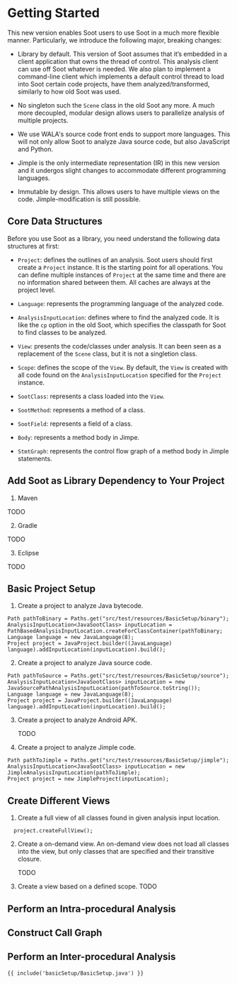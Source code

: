 # Getting Started
This new version enables Soot users to use Soot in a much more flexible manner. Particularly, we introduce the following major, breaking changes:

- Library by default. This version of Soot assumes that it’s embedded in a client application that owns the thread of control. This analysis client can use off Soot whatever is needed. We also plan to implement a command-line client which implements a default control thread to load into Soot certain code projects, have them analyzed/transformed, similarly to how old Soot was used.

- No singleton such the `Scene` class in the old Soot any more. A much more decoupled, modular design allows users to parallelize analysis of multiple projects.

- We use WALA's source code front ends to support more languages. This will not only allow Soot to analyze Java source code, but also JavaScript and Python.

- Jimple is the only intermediate representation (IR) in this new version and it undergos slight changes to accommodate different programming languages. 

- Immutable by design. This allows users to have multiple views on the code. Jimple-modification is still possible.

## Core Data Structures
Before you use Soot as a library, you need understand the following data structures at first: 

- `Project`: defines the outlines of an analysis. Soot users should first create a `Project` instance. It is the starting point for all operations. 
  You can define multiple instances of `Project` at the same time and there are no information shared between them. All caches are always at the project level.

- `Language`: represents the programming language of the analyzed code. 

- `AnalysisInputLocation`: defines where to find the analyzed code. It is like the `cp` option in the old Soot, which specifies the classpath for Soot to find classes to be analyzed.

- `View`: presents the code/classes under analysis. It can been seen as a replacement of the `Scene` class, but it is not a singletion class.

- `Scope`: defines the scope of the `View`. By default, the `View` is created with all code found on the `AnalysisInputLocation` specified for the `Project` instance.

- `SootClass`: represents a class loaded into the `View`.

- `SootMethod`: represents a method of a class.

- `SootField`: represents a field of a class.

- `Body`: represents a method body in Jimpe.

- `StmtGraph`: represents the control flow graph of a method body in Jimple statements.

## Add Soot as Library Dependency to Your Project
1. Maven

TODO

2. Gradle

TODO

3. Eclipse

TODO

## Basic Project Setup
1. Create a project to analyze Java bytecode. 
~~~
Path pathToBinary = Paths.get("src/test/resources/BasicSetup/binary");
AnalysisInputLocation<JavaSootClass> inputLocation = PathBasedAnalysisInputLocation.createForClassContainer(pathToBinary;
Language language = new JavaLanguage(8);
Project project = JavaProject.builder((JavaLanguage) language).addInputLocation(inputLocation).build();
~~~

2. Create a project to analyze Java source code.
~~~
Path pathToSource = Paths.get("src/test/resources/BasicSetup/source");
AnalysisInputLocation<JavaSootClass> inputLocation = new JavaSourcePathAnalysisInputLocation(pathToSource.toString());
Language language = new JavaLanguage(8);
Project project = JavaProject.builder((JavaLanguage) language).addInputLocation(inputLocation).build();
~~~

3. Create a project to analyze Android APK. 

   TODO

4. Create a project to analyze Jimple code.
~~~
Path pathToJimple = Paths.get("src/test/resources/BasicSetup/jimple");
AnalysisInputLocation<JavaSootClass> inputLocation = new JimpleAnalysisInputLocation(pathToJimple);
Project project = new JimpleProject(inputLocation);
~~~

## Create Different Views
1. Create a full view of all classes found in given analysis input location. 
~~~
  project.createFullView();
~~~  
2. Create a on-demand view. An on-demand view does not load all classes into the view, but only classes that are specified and their transitive closure. 

   TODO

3. Create a view based on a defined scope. 
   TODO

## Perform an Intra-procedural Analysis

## Construct Call Graph

## Perform an Inter-procedural Analysis

```
{{ include('basicSetup/BasicSetup.java') }}
```

